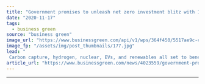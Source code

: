 ```yaml
---
title: "Government promises to unleash net zero investment blitz with 10 Point Plan for a Green Industrial Revolution"
date: "2020-11-17"
tags: 
  - business green
source: "business green"
image_url: "https://www.businessgreen.com/api/v1/wps/364f450/5517ae9c-ce16-458d-adf9-0e5ce430f555/4/boris-johnson-un-climate-roundtable-september-2020-185x114.jpg"
image_fp: "/assets/img/post_thumbnails/177.jpg"
lead: "
 Carbon capture, hydrogen, nuclear, EVs, and renewables all set to benefit from £12bn government stimulus plan, but critics warn funding falls well short of the level required to trigger a green recovery ..."
article_url: "https://www.businessgreen.com/news/4023559/government-promises-unleash-net-zero-investment-blitz-point-plan-green-industrial-revolution"
---
```


---
